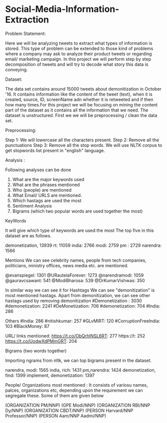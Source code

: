 # Social-Media-Information-Extraction


Problem Statement:

Here we will be analyzing  tweets to extract what types of information is stored. This type of problem can be extended to those kind of problems where a company may ask to analyze their product tweets or regarding email/ marketing campaign. In this project we will perform step by step decomposition of tweets and will try to decode what story this data is conveying. 

Dataset:

The data set contains around 15000 tweets about demonitization in October '16. It contains information like the content of the tweet (text), when it is created, source, ID, screenName adn whether it is retweeted and if then how many times.For this project we will be focusing on mining the content part of the dataset as it contains all the information that we need. The dataset is unstructured. First we we will be preprocessing / clean the data set. 

Preprocessing:

Step 1: We will lowercase all the characters present. 
Step 2: Remove all the punctuations 
Step 3: Remove all the stop words. We will use NLTK corpus to get stopwords list present in "english" language. 


Analysis :

Following analyses can be done 

1. What are the major keywords used 
2. What are the phrases mentioned 
3. Who (people) are mentioned
4. What Email/ URLS are mentioned. 
5. Which hastags are used the most
6. Sentiment Analysis
7. Bigrams (which two popular words are used together the most)

KeyWords 

It will give which type of keywords are used the most
The top five in this dataset are as follows. 

demonetization, 13939
rt: 11059
india: 2766
modi: 2759
pm :  2729
narendra: 1566

Mentions 
We can see celebrity names, people from tech companies, politicians, ministry offices, news media etc. are mentioned. 

@evanspiegel:  1301
@URautelaForever: 1273
@narendramodi: 1059
@gauravcsawant: 541
@ModiBharosa: 539
@DrKumarVishwas:  350

In similar way we can see it for Hashtags
We can see "demonitization" is most mentioned hastags. Apart from demonitization, we can see other hastags used by removing demonitization
#Demonetization :  3030
#demonetization: 2241
#DeMonetization: 706
#demonetization: 704
#India: 286

Others
#India: 286
#nitishkumar: 257
#GLvMIRT: 120
#CorruptionFreeIndia: 103
#BlackMoney: 87

URL/ links mentioned: 
https://t.co/ObQrhlNSL6RT: 277
https://t: 252
https://t.co/UodwXdPMmGRT:  204

Bigrams (two words together)

Importing ngrams from nltk, we can top bigrams present in the dataset. 

narendra, modi: 1565
india, rich: 1431
pm,narendra: 1424
demonetization, find: 1399
implement, demonetization: 1397

People/ Organizations most mentioned :
It consists of variosu names, palces, organizations etc, depending upon the requirement we can segregate these. 
Some of them are given below

(ORGANIZATION PM/NNP)
(GPE Modi/NNP)
(ORGANIZATION RBI/NNP Dy/NNP)
(ORGANIZATION CBDT/NNP)
(PERSON Harvard/NNP Professor/NNP)
(PERSON Aam/NNP Aadmi/NNP)


